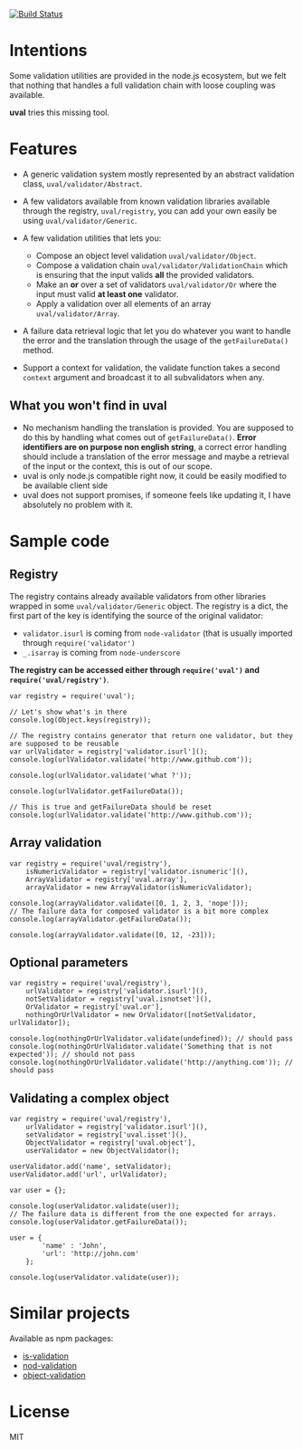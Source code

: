 [![Build Status](https://secure.travis-ci.org/frantzmiccoli/uval.png)](http://travis-ci.org/frantzmiccoli/uval)


Intentions
===
Some validation utilities are provided in the node.js ecosystem, but we felt that nothing that handles a full validation chain with loose coupling was available.

**uval** tries this missing tool.

Features
===

* A generic validation system mostly represented by an abstract validation class, `uval/validator/Abstract`.
* A few validators available from known validation libraries available through the registry, `uval/registry`, you can add your own easily be using `uval/validator/Generic`.
* A few validation utilities that lets you:

    * Compose an object level validation `uval/validator/Object`.
    * Compose a validation chain `uval/validator/ValidationChain` which is ensuring that the input valids **all** the provided validators.
    * Make an **or** over a set of validators `uval/validator/Or` where the input must valid **at least one** validator.
    * Apply a validation over all elements of an array `uval/validator/Array`.

* A failure data retrieval logic that let you do whatever you want to handle the error and the translation through the usage of the `getFailureData()` method.
* Support a context for validation, the validate function takes a second `context` argument and broadcast it to all subvalidators when any.

What you won't find in uval
---
* No mechanism handling the translation is provided. You are supposed to do this by handling what comes out of `getFailureData()`. **Error identifiers are on purpose non english string**, a correct error handling should include a translation of the error message and maybe a retrieval of the input or the context, this is out of our scope.  
* uval is only node.js compatible right now, it could be easily modified to be available client side
* uval does not support promises, if someone feels like updating it, I have absolutely no problem with it. 

Sample code
===

Registry
---

The registry contains already available validators from other libraries wrapped in some `uval/validator/Generic` object. The registry is a dict, the first part of the key is identifying the source of the original validator:

* `validator.isurl` is coming from `node-validator` (that is usually imported through `require('validator')`
* `_.isarray` is coming from `node-underscore`

**The registry can be accessed either through `require('uval')` and `require('uval/registry')`**.

```
var registry = require('uval');

// Let's show what's in there
console.log(Object.keys(registry));

// The registry contains generator that return one validator, but they are supposed to be reusable
var urlValidator = registry['validator.isurl']();
console.log(urlValidator.validate('http://www.github.com'));

console.log(urlValidator.validate('what ?'));

console.log(urlValidator.getFailureData());

// This is true and getFailureData should be reset
console.log(urlValidator.validate('http://www.github.com'));
```

Array validation
---

```
var registry = require('uval/registry'),
    isNumericValidator = registry['validator.isnumeric'](),
    ArrayValidator = registry['uval.array'],
    arrayValidator = new ArrayValidator(isNumericValidator);
    
console.log(arrayValidator.validate([0, 1, 2, 3, 'nope']));
// The failure data for composed validator is a bit more complex
console.log(arrayValidator.getFailureData());

console.log(arrayValidator.validate([0, 12, -23]));
```

Optional parameters
---

```
var registry = require('uval/registry'),
    urlValidator = registry['validator.isurl'](),
    notSetValidator = registry['uval.isnotset'](),
    OrValidator = registry['uval.or'],
    nothingOrUrlValidator = new OrValidator([notSetValidator, urlValidator]);
    
console.log(nothingOrUrlValidator.validate(undefined)); // should pass
console.log(nothingOrUrlValidator.validate('Something that is not expected')); // should not pass
console.log(nothingOrUrlValidator.validate('http://anything.com')); // should pass
```

Validating a complex object
---

```
var registry = require('uval/registry'),
    urlValidator = registry['validator.isurl'](),
    setValidator = registry['uval.isset'](),
    ObjectValidator = registry['uval.object'],
    userValidator = new ObjectValidator();
    
userValidator.add('name', setValidator);
userValidator.add('url', urlValidator);

var user = {};

console.log(userValidator.validate(user));
// The failure data is different from the one expected for arrays.
console.log(userValidator.getFailureData());

user = {
        'name' : 'John',
        'url': 'http://john.com'
    };

console.log(userValidator.validate(user));
```

Similar projects 
===

Available as npm packages:

* [is-validation](https://www.npmjs.org/package/is-validation)
* [nod-validation](https://www.npmjs.org/package/nod-validation)
* [object-validation](https://www.npmjs.org/package/object-validation)

License
===

MIT
